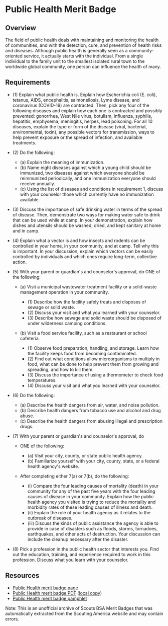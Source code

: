 

# Public Health Merit Badge


## Overview



The field of public health deals with maintaining and monitoring the health of communities, and with the detection, cure, and prevention of health risks and diseases. Although public health is generally seen as a community-oriented service, it actually starts with the individual. From a single individual to the family unit to the smallest isolated rural town to the worldwide global community, one person can influence the health of many.

## Requirements

* (1) Explain what public health is. Explain how Escherichia coli (E. coli), tetanus, AIDS, encephalitis, salmonellosis, Lyme disease, and coronavirus (COVID-19) are contracted. Then,  pick any four of the following diseases and explain how each one is contracted and possibly prevented: gonorrhea, West Nile virus, botulism, influenza, syphilis, hepatitis, emphysema, meningitis, herpes, lead poisoning. For all  10 diseases, explain the type or form of the disease (viral, bacterial, environmental, toxin), any possible vectors for transmission, ways to help prevent exposure or the spread  of infection, and available treatments.
* (2) Do the following:
    * (a) Explain the meaning of immunization.
    * (b) Name eight diseases against which a young child should be immunized, two diseases against which everyone should be reimmunized periodically, and one immunization everyone should receive annually.
    * (c) Using the list of diseases and conditions in requirement 1, discuss with your counselor those which currently have no immunization available.


* (3) Discuss the importance of safe drinking water in terms of the spread of disease. Then, demonstrate two ways for making water safe to drink that can be used while at camp. In your demonstration, explain how dishes and utensils should be washed, dried, and kept sanitary at home and in camp.
* (4) Explain what a vector is and how insects and rodents can be controlled in your home, in your community, and at camp. Tell why this is important. In your discussion, explain which vectors can be easily controlled by individuals and which ones require long-term, collective action.
* (5) With your parent or guardian's and counselor's approval, do ONE of the following:
    * (a) Visit a municipal wastewater treatment facility or a solid-waste management operation in your community.
        * (1) Describe how the facility safely treats and disposes of sewage or solid waste.
        * (2) Discuss your visit and what you learned with your counselor.
        * (3) Describe how sewage and solid waste should be disposed of under wilderness camping conditions.


    * (b) Visit a food service facility, such as a restaurant or school cafeteria.
        * (1) Observe food preparation, handling, and storage. Learn how the facility keeps food from becoming contaminated.
        * (2) Find out what conditions allow microorganisms to multiply in food, what can be done to help prevent them from growing and spreading, and how to kill them.
        * (3) Discuss the importance of using a thermometer to check food temperatures.
        * (4) Discuss your visit and what you learned with your counselor.




* (6) Do the following:
    * (a) Describe the health dangers from air, water, and noise pollution.
    * (b) Describe health dangers from tobacco use and alcohol and drug abuse.
    * (c) Describe the health dangers from abusing illegal and prescription drugs.


* (7) With your parent or guardian's and counselor's approval, do
    * ONE of the following:
        * (a) Visit your city, county, or state public health agency.
        * (b) Familiarize yourself with your city, county, state, or a federal health agency's website.


    * After completing either 7(a) or 7(b), do the following:
        * (i) Compare the four leading causes of mortality (death) in your community for any of the past five years with the four leading causes of disease in your community. Explain how the public health agency you visited is trying to reduce the mortality and morbidity rates of these leading causes of illness and death.
        * (ii) Explain the role of your health agency as it relates to the outbreak of diseases.
        * (iii) Discuss the kinds of public assistance the agency is able to provide in case of disasters such as floods, storms, tornadoes, earthquakes, and other acts of destruction. Your discussion can include the cleanup necessary after the disaster.




* (8) Pick a profession in the public health sector that interests you. Find out the education, training, and experience required to work in this profession. Discuss what you learn with your counselor.


## Resources

- [Public Health merit badge page](https://www.scouting.org/merit-badges/public-health/)
- [Public Health merit badge PDF](https://filestore.scouting.org/filestore/Merit_Badge_ReqandRes/Pamphlets/Public%20Health_2022.pdf) ([local copy](files/public-health-merit-badge.pdf))
- [Public Health merit badge pamphlet](https://www.scoutshop.org/mbp-public-health-656822.html)

Note: This is an unofficial archive of Scouts BSA Merit Badges that was automatically extracted from the Scouting America website and may contain errors.